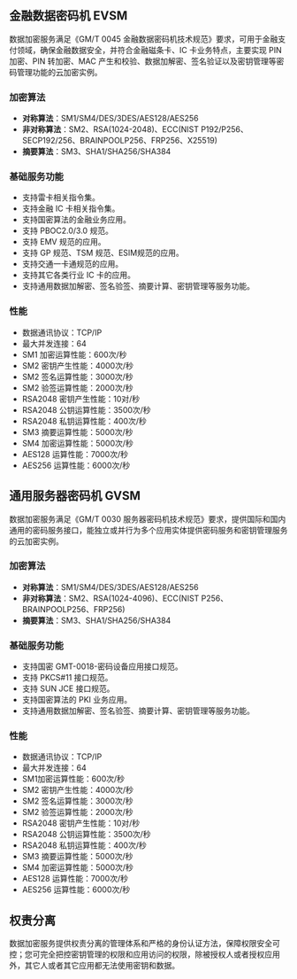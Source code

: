 ## 金融数据密码机 EVSM
数据加密服务满足《GM/T 0045 金融数据密码机技术规范》要求，可用于金融支付领域，确保金融数据安全，并符合金融磁条卡、IC 卡业务特点，主要实现 PIN 加密、PIN 转加密、MAC 产生和校验、数据加解密、签名验证以及密钥管理等密码管理功能的云加密实例。
### 加密算法
- **对称算法**：SM1/SM4/DES/3DES/AES128/AES256
- **非对称算法**：SM2、RSA(1024-2048)、ECC(NIST P192/P256、SECP192/256、BRAINPOOLP256、FRP256、X25519)
- **摘要算法**：SM3、SHA1/SHA256/SHA384

### 基础服务功能
* 支持雷卡相关指令集。
* 支持金融 IC 卡相关指令集。
* 支持国密算法的金融业务应用。
* 支持 PBOC2.0/3.0 规范。
* 支持 EMV 规范的应用。
* 支持 GP 规范、TSM 规范、ESIM规范的应用。 
* 支持交通一卡通规范的应用。 
* 支持其它各类行业 IC 卡的应用。
* 支持通用数据加解密、签名验签、摘要计算、密钥管理等服务功能。

### 性能
* 数据通讯协议：TCP/IP
* 最大并发连接：64
* SM1 加密运算性能：600次/秒
* SM2 密钥产生性能：4000次/秒
* SM2 签名运算性能：3000次/秒
* SM2 验签运算性能：2000次/秒
* RSA2048 密钥产生性能：10对/秒
* RSA2048 公钥运算性能：3500次/秒
* RSA2048 私钥运算性能：400次/秒
* SM3 摘要运算性能：5000次/秒
* SM4 加密运算性能：5000次/秒
* AES128 运算性能：7000次/秒
* AES256 运算性能：6000次/秒

## 通用服务器密码机 GVSM
数据加密服务满足《GM/T 0030 服务器密码机技术规范》要求，提供国际和国内通用的密码服务接口，能独立或并行为多个应用实体提供密码服务和密钥管理服务的云加密实例。
### 加密算法
* **对称算法**：SM1/SM4/DES/3DES/AES128/AES256
* **非对称算法**：SM2、RSA(1024-4096)、ECC(NIST P256、BRAINPOOLP256、FRP256)
* **摘要算法**：SM3、SHA1/SHA256/SHA384

### 基础服务功能
* 支持国密 GMT-0018-密码设备应用接口规范。
* 支持 PKCS#11 接口规范。
* 支持 SUN JCE 接口规范。
* 支持国密算法的 PKI 业务应用。
* 支持通用数据加解密、签名验签、摘要计算、密钥管理等服务功能。

### 性能
* 数据通讯协议：TCP/IP
* 最大并发连接：64
* SM1加密运算性能：600次/秒
* SM2 密钥产生性能：4000次/秒
* SM2 签名运算性能：3000次/秒
* SM2 验签运算性能：2000次/秒
* RSA2048 密钥产生性能：10对/秒
* RSA2048 公钥运算性能：3500次/秒
* RSA2048 私钥运算性能：400次/秒
* SM3 摘要运算性能：5000次/秒
* SM4 加密运算性能：5000次/秒
* AES128 运算性能：7000次/秒
* AES256 运算性能：6000次/秒

## 权责分离
数据加密服务提供权责分离的管理体系和严格的身份认证方法，保障权限安全可控；您可完全把控密钥管理的权限和应用访问的权限，除被授权人或者授权应用外，其它人或者其它应用都无法使用密钥和数据。 
